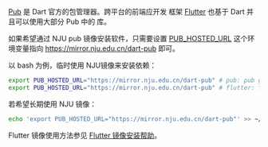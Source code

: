 [Pub](https://pub.dartlang.org/) 是 Dart 官方的包管理器。跨平台的前端应开发
框架 [Flutter](https://flutter.dev/) 也基于 Dart 并且可以使用大部分 Pub 中的
库。

如果希望通过 NJU pub 镜像安装软件，只需要设置 [PUB_HOSTED_URL](https://www.dartlang.org/tools/pub/environment-variables)
这个环境变量指向 https://mirror.nju.edu.cn/dart-pub 即可。

以 bash 为例，临时使用 NJU镜像来安装依赖：

```bash
export PUB_HOSTED_URL="https://mirror.nju.edu.cn/dart-pub" # pub: pub get 
export PUB_HOSTED_URL="https://mirror.nju.edu.cn/dart-pub" # flutter: flutter packages get 
```

若希望长期使用 NJU 镜像：

```bash
echo 'export PUB_HOSTED_URL="https://mirror.nju.edu.cn/dart-pub"' >> ~/.bashrc
```

Flutter 镜像使用方法参见 [Flutter 镜像安装帮助](../flutter)。